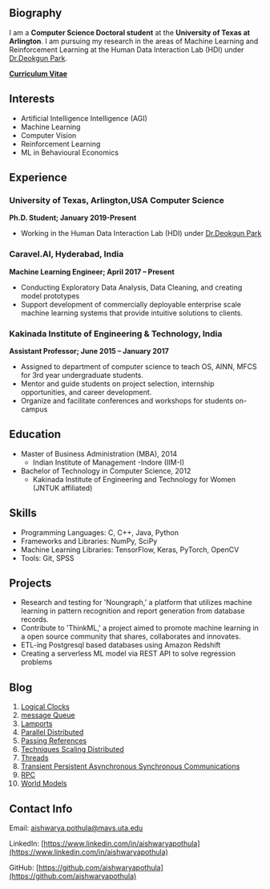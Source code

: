 ## Biography

I am a  **Computer Science Doctoral student** at the **University of Texas at Arlington**. I am pursuing my research in the areas of Machine Learning and Reinforcement Learning at the Human Data Interaction Lab (HDI) under [Dr.Deokgun Park](http://crystal.uta.edu/~park/).

**[Curriculum Vitae](http://aishwarya.io/Aishwarya_CV.pdf)**

## Interests

- Artificial Intelligence Intelligence (AGI)
- Machine Learning
- Computer Vision
- Reinforcement Learning
- ML in Behavioural Economics


## Experience

### University of Texas, Arlington,USA Computer Science 
**Ph.D. Student; January 2019-Present**

- Working in the Human Data Interaction Lab (HDI) under [Dr.Deokgun Park](http://crystal.uta.edu/~park/)                 

 
### Caravel.AI, Hyderabad, India
**Machine Learning Engineer; April 2017 – Present**  

- Conducting Exploratory Data Analysis, Data Cleaning, and creating model prototypes
- Support development of commercially deployable enterprise scale machine learning systems that provide  intuitive solutions to clients. 

### Kakinada Institute of Engineering & Technology, India
**Assistant Professor; June 2015 – January 2017** 

- Assigned to department of computer science to teach OS, AINN, MFCS for 3rd year undergraduate students.
- Mentor and guide students on project selection, internship opportunities, and career development.
- Organize and facilitate conferences and workshops for students on-campus

## Education

- Master of Business Administration (MBA), 2014
  - Indian Institute of Management -Indore (IIM-I)
- Bachelor of Technology in Computer Science, 2012
  - Kakinada Institute of Engineering and Technology for Women (JNTUK affiliated)
 
## Skills

- Programming Languages: C, C++, Java, Python
- Frameworks and Libraries:  NumPy, SciPy
- Machine Learning Libraries: TensorFlow, Keras, PyTorch, OpenCV
- Tools: Git, SPSS

## Projects

- Research and testing for 'Noungraph,' a platform that utilizes machine learning in pattern recognition and report generation from database records.
- Contribute to 'ThinkML,' a project aimed to promote machine learning in a open source community that shares, collaborates and innovates.
- ETL-ing Postgresql based databases using Amazon Redshift
- Creating a serverless ML model via REST API to solve regression problems

## Blog
<ol>
 <li><a href="logical-clocks">Logical Clocks</a></li>
  <li><a href="message-queue">message Queue</a></li>
 <li><a href="lamports">Lamports</a></li>
 <li><a href="parallel-distributed">Parallel Distributed</a></li>
 <li><a href="passing-references">Passing References</a></li>
 <li><a href="techniques-scaling-distributed">Techniques Scaling Distributed</a></li>
  <li><a href="threads">Threads</a></li>
  <li><a href="transient-persistent-asynchronous-synchronous-communications">Transient Persistent Asynchronous Synchronous Communications</a></li>
   <li><a href="rpc">RPC</a></li>

  <li><a href="world-models">World Models</a></li>

</ol>


## Contact Info

Email: <a href="mailto:aishwarya.pothula@mavs.uta.edu">aishwarya.pothula@mavs.uta.edu</a>

LinkedIn:  [https://www.linkedin.com/in/aishwaryapothula](https://www.linkedin.com/in/aishwaryapothula)

GitHub: [https://github.com/aishwaryapothula](https://github.com/aishwaryapothula)
